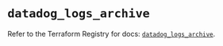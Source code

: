 # `datadog_logs_archive`

Refer to the Terraform Registry for docs: [`datadog_logs_archive`](https://registry.terraform.io/providers/datadog/datadog/3.69.0/docs/resources/logs_archive).
